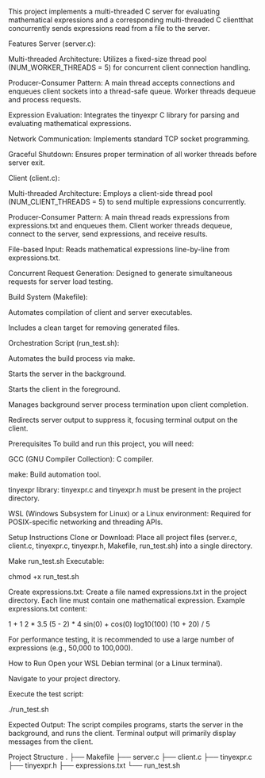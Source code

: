 This project implements a multi-threaded C server for evaluating mathematical expressions and a corresponding multi-threaded C clientthat concurrently sends expressions read from a file to the server.

Features
Server (server.c):

Multi-threaded Architecture: Utilizes a fixed-size thread pool (NUM_WORKER_THREADS = 5) for concurrent client connection handling.

Producer-Consumer Pattern: A main thread accepts connections and enqueues client sockets into a thread-safe queue. Worker threads dequeue and process requests.

Expression Evaluation: Integrates the tinyexpr C library for parsing and evaluating mathematical expressions.

Network Communication: Implements standard TCP socket programming.

Graceful Shutdown: Ensures proper termination of all worker threads before server exit.

Client (client.c):

Multi-threaded Architecture: Employs a client-side thread pool (NUM_CLIENT_THREADS = 5) to send multiple expressions concurrently.

Producer-Consumer Pattern: A main thread reads expressions from expressions.txt and enqueues them. Client worker threads dequeue, connect to the server, send expressions, and receive results.

File-based Input: Reads mathematical expressions line-by-line from expressions.txt.

Concurrent Request Generation: Designed to generate simultaneous requests for server load testing.

Build System (Makefile):

Automates compilation of client and server executables.

Includes a clean target for removing generated files.

Orchestration Script (run_test.sh):

Automates the build process via make.

Starts the server in the background.

Starts the client in the foreground.

Manages background server process termination upon client completion.

Redirects server output to suppress it, focusing terminal output on the client.

Prerequisites
To build and run this project, you will need:

GCC (GNU Compiler Collection): C compiler.

make: Build automation tool.

tinyexpr library: tinyexpr.c and tinyexpr.h must be present in the project directory.

WSL (Windows Subsystem for Linux) or a Linux environment: Required for POSIX-specific networking and threading APIs.

Setup Instructions
Clone or Download: Place all project files (server.c, client.c, tinyexpr.c, tinyexpr.h, Makefile, run_test.sh) into a single directory.

Make run_test.sh Executable:

chmod +x run_test.sh

Create expressions.txt:
Create a file named expressions.txt in the project directory. Each line must contain one mathematical expression.
Example expressions.txt content:

1 + 1
2 * 3.5
(5 - 2) * 4
sin(0) + cos(0)
log10(100)
(10 + 20) / 5

For performance testing, it is recommended to use a large number of expressions (e.g., 50,000 to 100,000).

How to Run
Open your WSL Debian terminal (or a Linux terminal).

Navigate to your project directory.

Execute the test script:

./run_test.sh

Expected Output:
The script compiles programs, starts the server in the background, and runs the client. Terminal output will primarily display messages from the client.

Project Structure
.
├── Makefile
├── server.c
├── client.c
├── tinyexpr.c
├── tinyexpr.h
├── expressions.txt
└── run_test.sh
